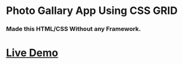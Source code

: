 # Photo Gallary App Using CSS GRID

### Made this HTML/CSS Without any Framework.

# [Live Demo](https://ddepu11.github.io/photo-gallary-using-grid/)
